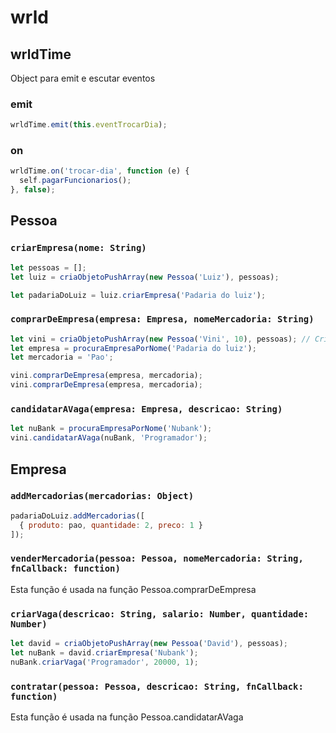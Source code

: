 # wrld

## wrldTime

Object para emit e escutar eventos

### emit

```javascript
wrldTime.emit(this.eventTrocarDia);
```

### on

```javascript
wrldTime.on('trocar-dia', function (e) {
  self.pagarFuncionarios();
}, false);
```

## Pessoa

### `criarEmpresa(nome: String)`

```javascript
let pessoas = [];
let luiz = criaObjetoPushArray(new Pessoa('Luiz'), pessoas);

let padariaDoLuiz = luiz.criarEmpresa('Padaria do luiz');
```

### `comprarDeEmpresa(empresa: Empresa, nomeMercadoria: String)`

```javascript
let vini = criaObjetoPushArray(new Pessoa('Vini', 10), pessoas); // Cria pessoa com 10 moedas
let empresa = procuraEmpresaPorNome('Padaria do luiz');
let mercadoria = 'Pao';

vini.comprarDeEmpresa(empresa, mercadoria);
vini.comprarDeEmpresa(empresa, mercadoria);
```

### `candidatarAVaga(empresa: Empresa, descricao: String)`

```javascript
let nuBank = procuraEmpresaPorNome('Nubank');
vini.candidatarAVaga(nuBank, 'Programador');
```

## Empresa

### `addMercadorias(mercadorias: Object)`

```javascript
padariaDoLuiz.addMercadorias([
  { produto: pao, quantidade: 2, preco: 1 }
]);
```

### `venderMercadoria(pessoa: Pessoa, nomeMercadoria: String, fnCallback: function)`

Esta função é usada na função Pessoa.comprarDeEmpresa

### `criarVaga(descricao: String, salario: Number, quantidade: Number)`

```javascript
let david = criaObjetoPushArray(new Pessoa('David'), pessoas);
let nuBank = david.criarEmpresa('Nubank');
nuBank.criarVaga('Programador', 20000, 1);
```

### `contratar(pessoa: Pessoa, descricao: String, fnCallback: function)`

Esta função é usada na função Pessoa.candidatarAVaga
